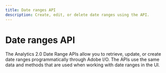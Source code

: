 ```yaml
---
title: Date ranges API
description: Create, edit, or delete date ranges using the API.
---
```


# Date ranges API

The Analytics 2.0 Date Range APIs allow you to retrieve, update, or create date ranges programmatically through Adobe I/O. The APIs use the same data and methods that are used when working with date ranges in the UI.

